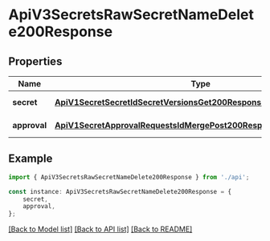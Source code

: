 # ApiV3SecretsRawSecretNameDelete200Response


## Properties

Name | Type | Description | Notes
------------ | ------------- | ------------- | -------------
**secret** | [**ApiV1SecretSecretIdSecretVersionsGet200ResponseSecretVersionsInner**](ApiV1SecretSecretIdSecretVersionsGet200ResponseSecretVersionsInner.md) |  | [default to undefined]
**approval** | [**ApiV1SecretApprovalRequestsIdMergePost200ResponseApproval**](ApiV1SecretApprovalRequestsIdMergePost200ResponseApproval.md) |  | [default to undefined]

## Example

```typescript
import { ApiV3SecretsRawSecretNameDelete200Response } from './api';

const instance: ApiV3SecretsRawSecretNameDelete200Response = {
    secret,
    approval,
};
```

[[Back to Model list]](../README.md#documentation-for-models) [[Back to API list]](../README.md#documentation-for-api-endpoints) [[Back to README]](../README.md)
